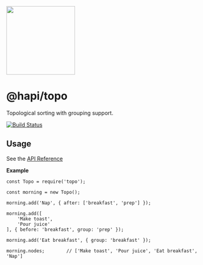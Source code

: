 [<img src="https://raw.githubusercontent.com/hapijs/assets/master/images/family.png" width="180" />](http://hapijs.com)

<span class="citation" data-cites="hapi/topo">@hapi/topo</span>
===============================================================

Topological sorting with grouping support.

[![Build Status](https://secure.travis-ci.org/hapijs/topo.svg?branch=master)](http://travis-ci.org/hapijs/topo)

Usage
-----

See the [API Reference](API.md)

**Example**

    const Topo = require('topo');

    const morning = new Topo();

    morning.add('Nap', { after: ['breakfast', 'prep'] });

    morning.add([
        'Make toast',
        'Pour juice'
    ], { before: 'breakfast', group: 'prep' });

    morning.add('Eat breakfast', { group: 'breakfast' });

    morning.nodes;        // ['Make toast', 'Pour juice', 'Eat breakfast', 'Nap']
